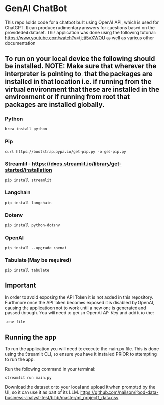 # GenAI ChatBot

This repo holds code for a chatbot built using OpenAI API, which is used for ChatGPT. It can produce rudimentary answers for questions based on the provideded dataset. This application was done using the following tutorial: https://www.youtube.com/watch?v=tjeti5vXWOU as well as various other documentation

## To run on your local device the following should be installed. NOTE: Make sure that wherever the interpreter is pointing to, that the packages are installed in that location i.e. if running from the virtual environment that these are installed in the environment or if running from root that packages are installed globally.

### Python

```
brew install python
```

### Pip

```
curl https://bootstrap.pypa.io/get-pip.py -o get-pip.py
```

### Streamlit - https://docs.streamlit.io/library/get-started/installation

```
pip install streamlit
```

### Langchain

```
pip install langchain
```

### Dotenv

```
pip install python-dotenv
```

### OpenAI

```
pip install --upgrade openai
```

### Tabulate (May be required)

```
pip install tabulate
```

## Important

In order to avoid exposing the API Token it is not added in this repository. Furthmore once the API token becomes exposed it is disabled by OpenAI, causing the applicatioon not to work until a new one is generated and passed through. You will need to get an OpenAI API Key and add it to the:

```
.env file
```

## Running the app

To run the application you will need to execute the main.py file. This is done using the Streamlit CLI, so ensure you have it installed PRIOR to attempting to run the app.

Run the following command in your terminal:

```
streamlit run main.py
```

Download the dataset onto your local and upload it when prompted by the UI, so it can use it as part of its LLM.
https://github.com/nailson/ifood-data-business-analyst-test/blob/master/ml_project1_data.csv
